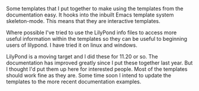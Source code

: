 Some templates that I put together to make using the templates from the documentation easy. It hooks into the inbuilt Emacs template system skeleton-mode. This means that they are interactive templates.

Where possible I've tried to use the LilyPond info files to access more useful information within the templates so they can be useful to beginning users of lilypond. I have tried it on linux and windows.

LilyPond is a moving target and I did these for 11.20 or so. The documentation has improved greatly since I put these together last year. But I thought I'd put them up here for interested people. Most of the templates should work fine as they are. Some time soon I intend to update the templates to the more recent documentation examples.